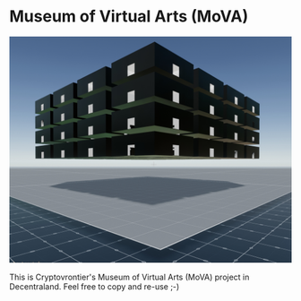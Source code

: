 # Museum of Virtual Arts (MoVA)
![Cryptovrontier's Museum of Virtual Arts (MoVA)](https://github.com/vrontier/assets/blob/master/mova/MoVA_alpha.jpg)

This is Cryptovrontier's Museum of Virtual Arts (MoVA) project in Decentraland. Feel free to copy and re-use ;-) 
